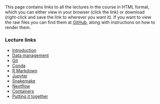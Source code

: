 This page contains links to all the lectures in the course in HTML format, which
you can either view in your browser (click the link) or download (right-click
and save the link to wherever you want it). If you want to view the raw files
you can find them at [GitHub](https://github.com/NBISweden/workshop-reproducible-research/tree/GITHUB_BRANCH/lectures),
along with instructions on how to render them.

### Lecture links

* [Introduction](https://raw.githubusercontent.com/NBISweden/workshop-reproducible-research/GITHUB_BRANCH/lectures/introduction/introduction.html)
* [Data management](https://raw.githubusercontent.com/NBISweden/workshop-reproducible-research/GITHUB_BRANCH/lectures/data-management/data-management.html)
* [Git](https://raw.githubusercontent.com/NBISweden/workshop-reproducible-research/GITHUB_BRANCH/lectures/git/git.html)
* [Conda](https://raw.githubusercontent.com/NBISweden/workshop-reproducible-research/GITHUB_BRANCH/lectures/conda/conda.html)
* [R Markdown](https://raw.githubusercontent.com/NBISweden/workshop-reproducible-research/GITHUB_BRANCH/lectures/rmarkdown/rmarkdown.html)
* [Jupyter](https://github.com/NBISweden/workshop-reproducible-research/blob/GITHUB_BRANCH/lectures/jupyter/jupyter.ipynb)
* [Snakemake](https://raw.githubusercontent.com/NBISweden/workshop-reproducible-research/GITHUB_BRANCH/lectures/snakemake/snakemake.html)
* [Nextflow](https://raw.githubusercontent.com/NBISweden/workshop-reproducible-research/GITHUB_BRANCH/lectures/nextflow/nextflow.html)
* [Containers](https://raw.githubusercontent.com/NBISweden/workshop-reproducible-research/GITHUB_BRANCH/lectures/containers/containers.html)
* [Putting it together](https://raw.githubusercontent.com/NBISweden/workshop-reproducible-research/GITHUB_BRANCH/lectures/putting-it-together/putting-it-together.html)
